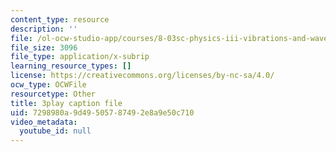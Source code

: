 ```yaml
---
content_type: resource
description: ''
file: /ol-ocw-studio-app/courses/8-03sc-physics-iii-vibrations-and-waves-fall-2016/7298980a9d49505787492e8a9e50c710_9Dwl2FbEc5E.vtt
file_size: 3096
file_type: application/x-subrip
learning_resource_types: []
license: https://creativecommons.org/licenses/by-nc-sa/4.0/
ocw_type: OCWFile
resourcetype: Other
title: 3play caption file
uid: 7298980a-9d49-5057-8749-2e8a9e50c710
video_metadata:
  youtube_id: null
---
```


